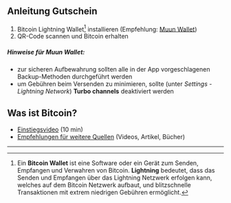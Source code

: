 ## Anleitung Gutschein

1. Bitcoin Lightning Wallet[^1] installieren (Empfehlung: [Muun Wallet](https://muun.com))
2. QR-Code scannen und Bitcoin erhalten

##### Hinweise für Muun Wallet:
- zur sicheren Aufbewahrung sollten alle in der App vorgeschlagenen Backup-Methoden durchgeführt werden
- um Gebühren beim Versenden zu minimieren, sollte (unter *Settings - Lightning Network*) **Turbo channels** deaktiviert werden

## Was ist Bitcoin?

- [Einstiegsvideo](https://www.youtube.com/watch?v=Oztd2Sja4k0) (10 min)
- [Empfehlungen für weitere Quellen](https://philipp-21.github.io/21recommendations) (Videos, Artikel, Bücher)

---

[^1]: Ein **Bitcoin Wallet** ist eine Software oder ein Gerät zum Senden, Empfangen und Verwahren von Bitcoin. **Lightning** bedeutet, dass das Senden und Empfangen über das Lightning Netzwerk erfolgen kann, welches auf dem Bitcoin Netzwerk aufbaut, und blitzschnelle Transaktionen mit extrem niedrigen Gebühren ermöglicht.
